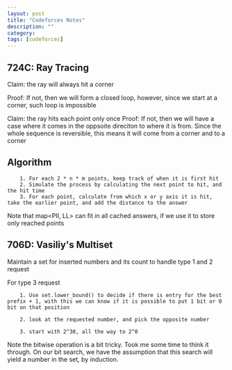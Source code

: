 ```yaml
---
layout: post
title: "Codeforces Notes" 
description: ""
category: 
tags: [codeforces]
---
```


724C:  Ray Tracing
-----------

Claim: the ray will always hit a corner

Proof: If not, then we will form a closed loop, however, since we start at a corner, such loop is impossible


Claim: the ray hits each point only once
Proof: If not, then we will have a case where it comes in the oppsoite direciton to where it is from. Since the whole sequence is reversible, this means it will come from a corner and to a corner 

Algorithm
---------
```
	1. For each 2 * n * m points, keep track of when it is first hit
	2. Simulate the process by calculating the next point to hit, and the hit time
	3. For each point, calculate from which x or y axis it is hit, take the earlier point, and add the distance to the answer

```

Note that map<PII, LL> can fit in all cached answers, if we use it to store only reached points


706D:  Vasiliy's Multiset
-----------

Maintain a set for inserted numbers and its count to handle type 1 and 2 request

For type 3 request

```
	1. Use set.lower_bound() to decide if there is entry for the best prefix + 1, with this we can know if it is possible to put 1 bit or 0 bit on that position 

	2. look at the requested number, and pick the opposite number

	3. start with 2^30, all the way to 2^0
```

Note the bitwise operation is a bit tricky. Took me some time to think it through. On our bit search, we have the assumption that this search will yield a number in the set, by induction.
